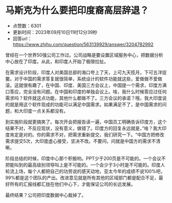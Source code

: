 # 马斯克为什么要把印度裔高层辞退？
- 点赞数：6301
- 更新时间：2023年09月10日11时12分39秒
- 回答url：https://www.zhihu.com/question/563139929/answer/3204782992
<body>
 <p data-pid="HgtCBoVW">曾经在一个世界50强公司工作过。公司战略是要设置区域服务中心，把数据分析中心放在了印度。从此，和印度人开始了极限拉扯。</p>
 <p data-pid="LHujhAFc">在需求设计阶段，印度人对美国总部的海口夸上了天，上可九天揽月，下可五洋捉鳖。对于中国的需求答复就很简单，系统设计的软件功能就这些，爱做做不爱做滚。这就很有趣了，在中国、印度、美国三方会议上，中国提一个需求，印度方满口答应，完全没有问题。在中国和印度的单独会议上。啥，我什么时候答应过任何需求吗？软件就这点功能，其他什么都做不了。三方会议的承诺？哦，我大印度说的就是用这个软件现成的功能可以满足中国需求。如果满足不了，是中国需求的问题，和大印度一点关系都没有。</p>
 <p data-pid="pdJvo4AW">到实施阶段就更搞笑了。每次开会把报告读一遍，中国员工明确告诉印度方，这个结果不对，不反应现状，没有意义，做错了。印度方的回复永远就是，”啥？我大印度肯定是对的。你的需求不对，把需求重新提交，我们研究一下。“中国方把修改需求提交5次，大印度虚心接受，坚决不改。不要问，问就是中国方的需求不清晰。</p>
 <p data-pid="imKZW918">阶段总结的时候，印度中心那个积极哟。PPT少于200页是不可能的。一个会议不把能叫到的最高级别领导叫上是不可能的。一个会少于3小时是不可能的。印度人轮流上场，每个人都把自己的功劳说的感天动地，亚太今年的成绩不说100%吧，99%都是这个团队的产出。改进意见就是所有其他的区域部门都是配合不足，最好所有的汇报线都汇拢在他们中心下，才能保证公司的长远发展。</p>
 <p data-pid="GL09VHk_">最终结果？公司把印度数据中心裁掉了。</p>
</body>